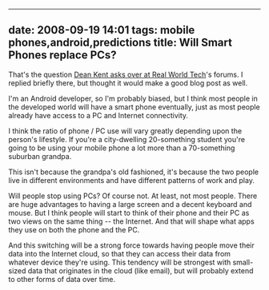
---
date: 2008-09-19 14:01
tags: mobile phones,android,predictions
title: Will Smart Phones replace PCs?
---

That's the question
[Dean Kent asks over at Real World Tech](http://www.realworldtech.com/forums/index.cfm?action=detail&id=93355&threadid=93355&roomid=2)'s
forums. I replied briefly there, but thought it would make a good blog post as
well.

I'm an Android developer, so I'm probably biased, but I think most people in
the developed world will have a smart phone eventually, just as most people
already have access to a PC and Internet connectivity.

I think the ratio of phone / PC use will vary greatly depending upon the
person's lifestyle. If you're a city-dwelling 20-something student you're
going to be using your mobile phone a lot more than a 70-something suburban
grandpa.

This isn't because the grandpa's old fashioned, it's because the two people
live in different environments and have different patterns of work and play.

Will people stop using PCs? Of course not. At least, not most people. There
are huge advantages to having a large screen and a decent keyboard and mouse.
But I think people will start to think of their phone and their PC as two
views on the same thing -- the Internet. And that will shape what apps they
use on both the phone and the PC.

And this switching will be a strong force
towards having people move their data into the Internet cloud, so that they
can access their data from whatever device they're using. This tendency will
be strongest with small-sized data that originates in the cloud (like email),
but will probably extend to other forms of data over time.

